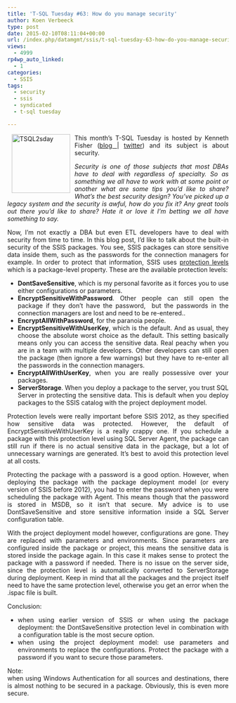 ```yaml
---
title: 'T-SQL Tuesday #63: How do you manage security'
author: Koen Verbeeck
type: post
date: 2015-02-10T08:11:04+00:00
url: /index.php/datamgmt/ssis/t-sql-tuesday-63-how-do-you-manage-security/
views:
  - 4999
rp4wp_auto_linked:
  - 1
categories:
  - SSIS
tags:
  - security
  - ssis
  - syndicated
  - t-sql tuesday

---
```

<p style="text-align: justify">
  <a href="http://sqlstudies.com/2015/02/03/tsql-tuesday-63-how-do-you-manage-security/"><img style="float: left;margin: 0px 10px 0px 10px" src="/wp-content/uploads/2014/01/TSQL2sday.png" alt="TSQL2sday" width="133" height="134" /></a>This month’s T-SQL Tuesday is hosted by Kenneth Fisher (<a href="http://sqlstudies.com/">blog </a>| <a href="https://twitter.com/sqlstudent144">twitter</a>) and its subject is about security.
</p>

<p style="text-align: justify">
  <em>Security is one of those subjects that most DBAs have to deal with regardless of specialty. So as something we all have to work with at some point or another what are some tips you’d like to share? What’s the best security design? You’ve picked up a legacy system and the security is awful, how do you fix it? Any great tools out there you’d like to share? Hate it or love it I’m betting we all have something to say.</em>
</p>

<p style="text-align: justify">
  Now, I’m not exactly a DBA but even ETL developers have to deal with security from time to time. In this blog post, I’d like to talk about the built-in security of the SSIS packages. You see, SSIS packages can store sensitive data inside them, such as the passwords for the connection managers for example. In order to protect that information, SSIS uses <a href="https://msdn.microsoft.com/en-us/library/ms141747.aspx">protection levels</a> which is a package-level property. These are the available protection levels:
</p>

<ul style="text-align: justify">
  <li>
    <strong>DontSaveSensitive</strong>, which is my personal favorite as it forces you to use either configurations or parameters.
  </li>
  <li>
    <strong>EncryptSensitiveWithPassword</strong>. Other people can still open the package if they don&#8217;t have the password,  but the passwords in the connection managers are lost and need to be re-entered..
  </li>
  <li>
    <strong>EncryptAllWithPassword</strong>, for the paranoia people.
  </li>
  <li>
    <strong>EncryptSensitiveWithUserKey</strong>, which is the default. And as usual, they choose the absolute worst choice as the default. This setting basically means only you can access the sensitive data. Real peachy when you are in a team with multiple developers. Other developers can still open the package (then ignore a few warnings) but they have to re-enter all the passwords in the connection managers.
  </li>
  <li>
    <strong>EncryptAllWithUserKey</strong>, when you are really possessive over your packages.
  </li>
  <li>
    <strong>ServerStorage</strong>. When you deploy a package to the server, you trust SQL Server in protecting the sensitive data. This is default when you deploy packages to the SSIS catalog with the project deployment model.
  </li>
</ul>

<p style="text-align: justify">
  Protection levels were really important before SSIS 2012, as they specified how sensitive data was protected. However, the default of EncryptSensitiveWithUserKey is a really crappy one. If you schedule a package with this protection level using SQL Server Agent, the package can still run if there is no actual sensitive data in the package, but a lot of unnecessary warnings are generated. It&#8217;s best to avoid this protection level at all costs.
</p>

<p style="text-align: justify">
  Protecting the package with a password is a good option. However, when deploying the package with the package deployment model (or every version of SSIS before 2012), you had to enter the password when you were scheduling the package with Agent. This means though that the password is stored in MSDB, so it isn&#8217;t that secure. My advice is to use DontSaveSensitive and store sensitive information inside a SQL Server configuration table.
</p>

<p style="text-align: justify">
  With the project deployment model however, configurations are gone. They are replaced with parameters and environments. Since parameters are configured inside the package or project, this means the sensitive data is stored inside the package again. In this case it makes sense to protect the package with a password if needed. There is no issue on the server side, since the protection level is automatically converted to ServerStorage during deployment. Keep in mind that all the packages and the project itself need to have the same protection level, otherwise you get an error when the .ispac file is built.
</p>

<p style="text-align: justify">
  Conclusion:
</p>

<ul style="text-align: justify">
  <li>
    when using earlier version of SSIS or when using the package deployment: the DontSaveSensitive protection level in combination with a configuration table is the most secure option.
  </li>
  <li>
    when using the project deployment model: use parameters and environments to replace the configurations. Protect the package with a password if you want to secure those parameters.
  </li>
</ul>

<p style="text-align: justify">
  Note:<br /> when using Windows Authentication for all sources and destinations, there is almost nothing to be secured in a package. Obviously, this is even more secure.
</p>